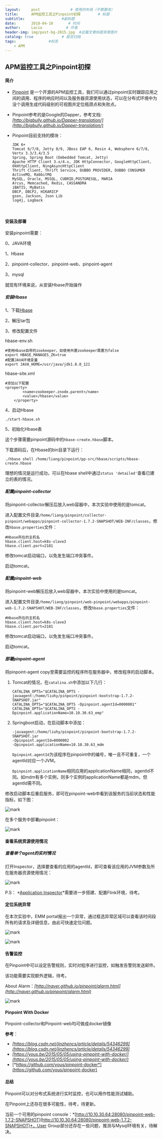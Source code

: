 ```yaml
---
layout:     post              # 使用的布局（不需要改）
title:      APM监控工具之Pinpoint初探        # 标题 
subtitle:                 #副标题
date:       2018-04-10       # 时间
author:     Lacia           # 作者
header-img: img/post-bg-2015.jpg  #这篇文章标题背景图片
catalog: true             # 是否归档
tags:               #标签
    - APM
---
```


## APM监控工具之Pinpoint初探

#### 简介

- [Pinpoint](https://github.com/naver/pinpoint) 是一个开源的APM监控工具，我们可以通过pinpoint实时跟踪应用之间的调用、程序的响应时间以及服务器资源使用状态，可以在分布式环境中为没个调用生成代码级别的可视图并定位瓶颈点和失败点。

- Pinpoint参考的是Google的Dapper，参考文档:*[http://bigbully.github.io/Dapper-translation/](http://bigbully.github.io/Dapper-translation/)*

- Pinpoint目前支持的模块：

  ```
  JDK 6+
  Tomcat 6/7/8, Jetty 8/9, JBoss EAP 6, Resin 4, Websphere 6/7/8, Vertx 3.3/3.4/3.5
  Spring, Spring Boot (Embedded Tomcat, Jetty)
  Apache HTTP Client 3.x/4.x, JDK HttpConnector, GoogleHttpClient, OkHttpClient, NingAsyncHttpClient
  Thrift Client, Thrift Service, DUBBO PROVIDER, DUBBO CONSUMER
  ActiveMQ, RabbitMQ
  MySQL, Oracle, MSSQL, CUBRID,POSTGRESQL, MARIA
  Arcus, Memcached, Redis, CASSANDRA
  iBATIS, MyBatis
  DBCP, DBCP2, HIKARICP
  gson, Jackson, Json Lib
  log4j, Logback
  ```

  ​

#### 安装及部署

安装pinpoint需要：

0、JAVA环境

1、Hbase

2、pinpoint-collector、pinpoint-web、pinpoint-agent

3、mysql

就现有环境来说，从安装Hbase开始操作

##### 安装Hbase

1、下载[Hbase](http://apache.mirror.cdnetworks.com/hbase/)

2、解压tar包

3、修改配置文件

hbase-env.sh

```
#使用Hbase自带的zookeeper，如使用外置zookeeper需置为false
export HBASE_MANAGES_ZK=true
#配置JAVA环境变量
export JAVA_HOME=/usr/java/jdk1.8.0_121
```

hbase-site.xml

```
#添加以下配置
<property>
        <name>zookeeper.znode.parent</name>
        <value>/hbase</value>
    </property>

```

4、启动Hbase

```
./start-hbase.sh
```

5、初始化Hbase表

这个步骤需要pinpoint源码中的`hbase-create.hbase`脚本。

下载源码后，在Hbase的bin目录下运行：

`./hbase shell /home/liang/pinpoint/pp-src/hbase/scripts/hbase-create.hbase `

理想的情况是运行成功，可以在hbase shell中通过`status 'detailed'`查看已建立的表的情况。



##### 配置pinpoint-collector

将pinpoint-collector解压后放入web容器中，本次实验中使用的是tomcat。

进入配置文件目录`/home/liang/pinpoint/collector-pinpoint/webapps/pinpoint-collector-1.7.2-SNAPSHOT/WEB-INF/classes`，修改`hbase.properties`文件：

```
#Hbase所在的主机名
hbase.client.host=k8s-slave3
hbase.client.port=2181
```

修改tomcat启动端口，以免发生端口冲突事件。

启动tomcat。



##### 配置pinpoint-web

将pinpoint-web解压后放入web容器中，本次实验中使用的是tomcat。

进入配置文件目录`/home/liang/pinpoint/web-pinpoint/webapps/pinpoint-web-1.7.2-SNAPSHOT/WEB-INF/classes`，修改`hbase.properties`文件：

```
#Hbase所在的主机名
hbase.client.host=k8s-slave3
hbase.client.port=2181
```

修改tomcat启动端口，以免发生端口冲突事件。

启动tomcat。



##### 部署pinpoint-agent

将pinpoint-agent copy至需要监控的程序所在服务器中，修改程序的启动脚本。

1. Tomcat的情况，在`catalina.sh`中添加以下几行：

   ```
   CATALINA_OPTS="$CATALINA_OPTS -javaagent:/home/liuhy/pinpoint/pinpoint-bootstrap-1.7.2-SNAPSHOT.jar"
   CATALINA_OPTS="$CATALINA_OPTS -Dpinpoint.agentId=0000001"
   CATALINA_OPTS="$CATALINA_OPTS -Dpinpoint.applicationName=10.10.30.63_emp"	
   ```

2. Springboot启动，在启动脚本中添加：

   ```
   -javaagent:/home/liuhy/pinpoint/pinpoint-bootstrap-1.7.2-SNAPSHOT.jar 
   -Dpinpoint.agentId=0000002 
   -Dpinpoint.applicationName=10.10.30.63_mdm
   ```

   `Dpinpoint.agentId`为该程序在pinpoint中的编号，唯一且不可重复，一个agentId对应一个JVM。

   `Dpinpoint.applicationName`相同应用的applicationName相同，agentId不同。如mdm有多个实例，则多个实例的applicationName都是mdm，但agentId需不同。

修改启动脚本后重启服务，即可在pinpoint-web中看到该服务的当前状态和性能指标，如下图：

![mark](http://owl3le8ji.bkt.clouddn.com/blog/180410/A9FBdD2fGi.png?imageslim)



在多个服务中部署pinpoint：

![mark](http://owl3le8ji.bkt.clouddn.com/blog/180410/8L9mDL5fh9.png?imageslim)



#### 查看系统资源使用情况

##### 查看单个agent的实时情况

打开Inspector，选择要查看的应用的agentId，即可查看该应用的JVM参数及所在服务器资源使用情况：

![mark](http://owl3le8ji.bkt.clouddn.com/blog/180410/gE47FEECaG.png?imageslim)

P.S： *[Application Inspector](http://naver.github.io/pinpoint/applicationinspector.html)*需要进一步搭建、配置Flink环境，待考。



#### 定位系统异常

在本次实验中，EMM portal报出一个异常，通过框选异常区域可以查看该时间段所有的请求及详细信息，由此可快速定位问题。

![mark](http://owl3le8ji.bkt.clouddn.com/blog/180410/Lkj5h3Jjgk.png?imageslim)



![mark](http://owl3le8ji.bkt.clouddn.com/blog/180410/ibKbkjKBck.png?imageslim)



#### 告警监控

在Pinpoint中可以设定告警规则，实时对程序进行监控，如触发告警则发送邮件。

该功能需要实现额外逻辑，待考。

About Alarm：*[http://naver.github.io/pinpoint/alarm.html](http://naver.github.io/pinpoint/alarm.html)*

![mark](http://owl3le8ji.bkt.clouddn.com/blog/180410/FGbKh8Ae02.png?imageslim)



#### Pinpoint With Docker

Pinpoint-collector和Pinpoint-web均可做成docker镜像

**参考**：

* *[https://blog.csdn.net/jinzhencs/article/details/54346299](https://blog.csdn.net/jinzhencs/article/details/54346299)*
* *[https://yous.be/2015/05/05/using-pinpoint-with-docker/](https://yous.be/2015/05/05/using-pinpoint-with-docker/)*
* [*https://github.com/yous/pinpoint-docker*](https://github.com/yous/pinpoint-docker)



#### 总结

Pinpoint可以对分布式系统进行实时监控，也可以用作性能测试辅助。

在Pinpoint上还存在很多可能性，待考，待更新。

当前一个可用的pinpoint console：*[http://10.10.30.64:28080/pinpoint-web-1.7.2-SNAPSHOT](http://10.10.30.64:28080/pinpoint-web-1.7.2-SNAPSHOT)*，User Group部分还存在一些问题，推测与Mysql环境有关，待解决。